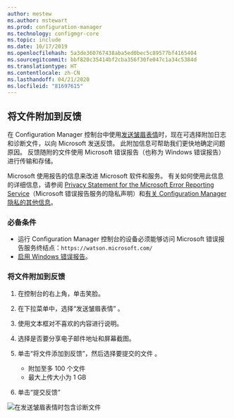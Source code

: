 ```yaml
---
author: mestew
ms.author: mstewart
ms.prod: configuration-manager
ms.technology: configmgr-core
ms.topic: include
ms.date: 10/17/2019
ms.openlocfilehash: 5a3de360767438aba5ed0bec5c89577bf4165404
ms.sourcegitcommit: bbf820c35414bf2cba356f30fe047c1a34c5384d
ms.translationtype: HT
ms.contentlocale: zh-CN
ms.lasthandoff: 04/21/2020
ms.locfileid: "81697615"
---
```

## <a name="attach-files-to-feedback"></a>将文件附加到反馈
<!--3555011-->
在 Configuration Manager 控制台中使用[发送皱眉表情](../../../../understand/find-help.md#BKMK_1806Feedback)时，现在可选择附加日志和诊断文件，以向 Microsoft 发送反馈。 此附加信息可帮助我们更快地确定问题原因。 反馈随附的文件使用 Microsoft 错误报告（也称为 Windows 错误报告）进行传输和存储。

Microsoft 使用报告的信息来改进 Microsoft 软件和服务。 有关如何使用此信息的详细信息，请参阅 [Privacy Statement for the Microsoft Error Reporting Service](https://privacy.microsoft.com/microsoft-error-reporting-privacy-statement)（Microsoft 错误报告服务的隐私声明）和[有关 Configuration Manager 隐私的其他信息](../../../../plan-design/security/additional-privacy.md)。

### <a name="prerequisites"></a>必备条件
- 运行 Configuration Manager 控制台的设备必须能够访问 Microsoft 错误报告服务终结点：`https://watson.microsoft.com/`
- [启用 Windows 错误报告](https://docs.microsoft.com/powershell/module/windowserrorreporting)。

### <a name="to-attach-files-to-feedback"></a>将文件附加到反馈

1. 在控制台的右上角，单击笑脸。
1. 在下拉菜单中，选择“发送皱眉表情”  。
1. 使用文本框对不喜欢的内容进行说明。
1. 选择是否要分享电子邮件地址和屏幕截图。
1. 单击“将文件添加到反馈”，然后选择要提交的文件  。
   - 附加至多 100 个文件
   - 最大上传大小为 1 GB

1. 单击“提交反馈” 

![在发送皱眉表情时包含诊断文件](../../media/3556011-feedback-add-files.png)